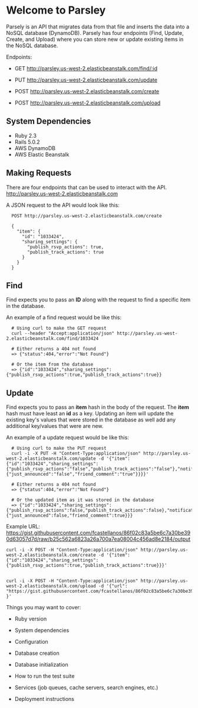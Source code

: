 # Welcome to Parsley

Parsely is an API that migrates data from that file and inserts the data into a NoSQL database (DynamoDB).
Parsely has four endpoints (Find, Update, Create, and Upload) where you can store new or update existing items
in the NoSQL database.

Endpoints:

  * GET http://parsley.us-west-2.elasticbeanstalk.com/find/:id
  
  * PUT http://parsley.us-west-2.elasticbeanstalk.com/update
  
  * POST http://parsley.us-west-2.elasticbeanstalk.com/create

  * POST http://parsley.us-west-2.elasticbeanstalk.com/upload

## System Dependencies
  * Ruby 2.3
  * Rails 5.0.2
  * AWS DynamoDB
  * AWS Elastic Beanstalk

## Making Requests

There are four endpoints that can be used to interact with the API. http://parsley.us-west-2.elasticbeanstalk.com

A JSON request to the API would look like this:

```
  POST http://parsley.us-west-2.elasticbeanstalk.com/create 

  {
    "item": {
      "id": "1033424",
      "sharing_settings": {
        "publish_rsvp_actions": true,
        "publish_track_actions": true
      }
    }
  }
```

## Find

Find expects you to pass an **ID** along with the request to find a specific item in the database.

An example of a find request would be like this:

```shell
  # Using curl to make the GET request
  curl --header "Accept:application/json" http://parsley.us-west-2.elasticbeanstalk.com/find/1033424
  
  # Either returns a 404 not found
  => {"status":404,"error":"Not Found"}
  
  # Or the item from the database
  => {"id":"1033424","sharing_settings":{"publish_rsvp_actions":true,"publish_track_actions":true}}
```

## Update

Find expects you to pass an **item** hash in the body of the request. The **item** hash must have least an **id** as a key.
Updating an item will update the existing key's values that were stored in the database as well add any additional key/values
that were are new.

An example of a update request would be like this:

```shell
  # Using curl to make the PUT request
  curl -i -X PUT -H "Content-Type:application/json" http://parsley.us-west-2.elasticbeanstalk.com/update -d '{"item":{"id":"1033424","sharing_settings":{"publish_rsvp_actions":"false","publish_track_actions":"false"},"notification_settings":{"just_announced":"false","friend_comment":"true"}}}}'
  
  # Either returns a 404 not found
  => {"status":404,"error":"Not Found"}
  
  # Or the updated item as it was stored in the database
  => {"id":"1033424","sharing_settings":{"publish_rsvp_actions":false,"publish_track_actions":false},"notification_settings":{"just_announced":false,"friend_comment":true}}}
```





Example URL: https://gist.githubusercontent.com/fcastellanos/86f02c83a5be6c7a30be390d63057d7d/raw/b25c562a6823a26a700a7ea08004c456ad8e2184/output


```
curl -i -X POST -H "Content-Type:application/json" http://parsley.us-west-2.elasticbeanstalk.com/create -d '{"item":{"id":"1033424","sharing_settings":{"publish_rsvp_actions":true,"publish_track_actions":true}}}'


curl -i -X POST -H "Content-Type:application/json" http://parsley.us-west-2.elasticbeanstalk.com/upload -d '{"url": "https://gist.githubusercontent.com/fcastellanos/86f02c83a5be6c7a30be390d63057d7d/raw/b25c562a6823a26a700a7ea08004c456ad8e2184/output" }'
```

Things you may want to cover:

* Ruby version

* System dependencies

* Configuration

* Database creation

* Database initialization

* How to run the test suite

* Services (job queues, cache servers, search engines, etc.)

* Deployment instructions